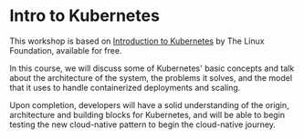 Intro to Kubernetes
===================

This workshop is based on [Introduction to Kubernetes](https://courses.edx.org/courses/course-v1:LinuxFoundationX+LFS158x+1T2018/) by The Linux Foundation, available for free.

In this course, we will discuss some of Kubernetes' basic concepts and talk about the architecture of the system, the problems it solves, and the model that it uses to handle containerized deployments and scaling.

Upon completion, developers will have a solid understanding of the origin, architecture and building blocks for Kubernetes, and will be able to begin testing the new cloud-native pattern to begin the cloud-native journey.
